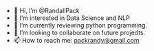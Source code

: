 - 👋 Hi, I’m @RandallPack
- 👀 I’m interested in Data Science and NLP
- 🌱 I’m currently reviewing python programming.
- 💞️ I’m looking to collaborate on future projedts.
- 📫 How to reach me: packrandy@gmail.com

<!---
RandallPack/RandallPack is a ✨ special ✨ repository because its `README.md` (this file) appears on your GitHub profile.
You can click the Preview link to take a look at your changes.
--->
